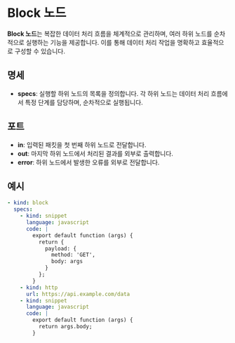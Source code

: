 # Block 노드

**Block 노드**는 복잡한 데이터 처리 흐름을 체계적으로 관리하며, 여러 하위 노드를 순차적으로 실행하는 기능을 제공합니다. 이를 통해 데이터 처리 작업을 명확하고 효율적으로 구성할 수 있습니다.

## 명세

- **specs**: 실행할 하위 노드의 목록을 정의합니다. 각 하위 노드는 데이터 처리 흐름에서 특정 단계를 담당하며, 순차적으로 실행됩니다.

## 포트

- **in**: 입력된 패킷을 첫 번째 하위 노드로 전달합니다.
- **out**: 마지막 하위 노드에서 처리된 결과를 외부로 출력합니다.
- **error**: 하위 노드에서 발생한 오류를 외부로 전달합니다.

## 예시

```yaml
- kind: block
  specs:
    - kind: snippet
      language: javascript
      code: |
        export default function (args) {
          return {
            payload: {
              method: 'GET',
              body: args
            }
          };
        }
    - kind: http
      url: https://api.example.com/data
    - kind: snippet
      language: javascript
      code: |
        export default function (args) {
          return args.body;
        }
```
